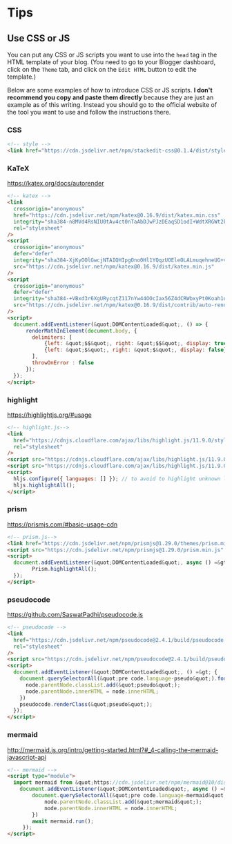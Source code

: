 # Tips

## Use CSS or JS

You can put any CSS or JS scripts you want to use into the `head` tag in the HTML template of your blog. (You need to go to your Blogger dashboard, click on the `Theme` tab, and click on the `Edit HTML` button to edit the template.)

Below are some examples of how to introduce CSS or JS scripts. **I don't recommend you copy and paste them directly** because they are just an example as of this writing. Instead you should go to the official website of the tool you want to use and follow the instructions there.

### CSS

```html
<!-- style -->
<link href="https://cdn.jsdelivr.net/npm/stackedit-css@0.1.4/dist/style.css" rel="stylesheet" />
```

### KaTeX

https://katex.org/docs/autorender

```html
<!-- katex -->
<link
  crossorigin="anonymous"
  href="https://cdn.jsdelivr.net/npm/katex@0.16.9/dist/katex.min.css"
  integrity="sha384-n8MVd4RsNIU0tAv4ct0nTaAbDJwPJzDEaqSD1odI+WdtXRGWt2kTvGFasHpSy3SV"
  rel="stylesheet"
/>
<script
  crossorigin="anonymous"
  defer="defer"
  integrity="sha384-XjKyOOlGwcjNTAIQHIpgOno0Hl1YQqzUOEleOLALmuqehneUG+vnGctmUb0ZY0l8"
  src="https://cdn.jsdelivr.net/npm/katex@0.16.9/dist/katex.min.js"
/>
<script
  crossorigin="anonymous"
  defer="defer"
  integrity="sha384-+VBxd3r6XgURycqtZ117nYw44OOcIax56Z4dCRWbxyPt0Koah1uHoK0o4+/RRE05"
  src="https://cdn.jsdelivr.net/npm/katex@0.16.9/dist/contrib/auto-render.min.js"
/>
<script>
  document.addEventListener(&quot;DOMContentLoaded&quot;, () => {
      renderMathInElement(document.body, {
        delimiters: [
            {left: &quot;$$&quot;, right: &quot;$$&quot;, display: true},
            {left: &quot;$&quot;, right: &quot;$&quot;, display: false},
        ],
        throwOnError : false
      });
  });
</script>
```

### highlight

https://highlightjs.org/#usage

```html
<!-- highlight.js-->
<link
  href="https://cdnjs.cloudflare.com/ajax/libs/highlight.js/11.9.0/styles/vs.min.css"
  rel="stylesheet"
/>
<script src="https://cdnjs.cloudflare.com/ajax/libs/highlight.js/11.9.0/highlight.min.js" />
<script src="https://cdnjs.cloudflare.com/ajax/libs/highlight.js/11.9.0/languages/lisp.min.js" />
<script>
  hljs.configure({ languages: [] }); // to avoid to highlight unknown languages
  hljs.highlightAll();
</script>
```

### prism

https://prismjs.com/#basic-usage-cdn

```html
<!-- prism.js-->
<link href="https://cdn.jsdelivr.net/npm/prismjs@1.29.0/themes/prism.min.css" rel="stylesheet" />
<script src="https://cdn.jsdelivr.net/npm/prismjs@1.29.0/prism.min.js" />
<script>
  document.addEventListener(&quot;DOMContentLoaded&quot;, async () =&gt; {
  		Prism.highlightAll();
  });
</script>
```

### pseudocode

https://github.com/SaswatPadhi/pseudocode.js

```html
<!-- pseudocode -->
<link
  href="https://cdn.jsdelivr.net/npm/pseudocode@2.4.1/build/pseudocode.min.css"
  rel="stylesheet"
/>
<script src="https://cdn.jsdelivr.net/npm/pseudocode@2.4.1/build/pseudocode.min.js" />
<script>
  document.addEventListener(&quot;DOMContentLoaded&quot;, () =&gt; {
    document.querySelectorAll(&quot;pre code.language-pseudo&quot;).forEach((node) =&gt; {
      node.parentNode.classList.add(&quot;pseudo&quot;);
      node.parentNode.innerHTML = node.innerHTML;
    })
    pseudocode.renderClass(&quot;pseudo&quot;);
  });
</script>
```

### mermaid

http://mermaid.js.org/intro/getting-started.html?#_4-calling-the-mermaid-javascript-api

```html
<!-- mermaid -->
<script type="module">
  import mermaid from &quot;https://cdn.jsdelivr.net/npm/mermaid@10/dist/mermaid.esm.min.mjs&quot;;
   	document.addEventListener(&quot;DOMContentLoaded&quot;, async () =&gt; {
   		document.querySelectorAll(&quot;pre code.language-mermaid&quot;).forEach((node) =&gt; {
   			node.parentNode.classList.add(&quot;mermaid&quot;);
   			node.parentNode.innerHTML = node.innerHTML;
   		})
   		await mermaid.run();
     });
</script>
```

